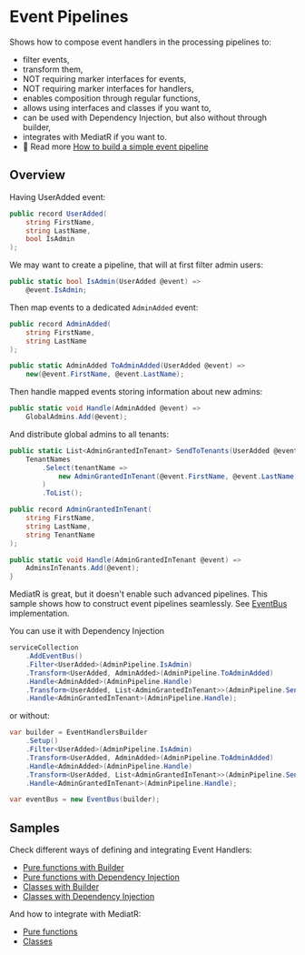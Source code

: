 # Event Pipelines

Shows how to compose event handlers in the processing pipelines to:
- filter events,
- transform them,
- NOT requiring marker interfaces for events,
- NOT requiring marker interfaces for handlers,
- enables composition through regular functions,
- allows using interfaces and classes if you want to,
- can be used with Dependency Injection, but also without through builder,
- integrates with MediatR if you want to.
- 📝 Read more [How to build a simple event pipeline](https://event-driven.io/en/how_to_build_simple_event_pipeline/?utm_source=event_sourcing_net) 

## Overview

Having UserAdded event:

```csharp
public record UserAdded(
    string FirstName,
    string LastName,
    bool IsAdmin
);
```

We may want to create a pipeline, that will at first filter admin users:

```csharp
public static bool IsAdmin(UserAdded @event) =>
    @event.IsAdmin;
```

Then map events to a dedicated `AdminAdded` event:

```csharp
public record AdminAdded(
    string FirstName,
    string LastName
);

public static AdminAdded ToAdminAdded(UserAdded @event) =>
    new(@event.FirstName, @event.LastName);
```

Then handle mapped events storing information about new admins:

```csharp
public static void Handle(AdminAdded @event) =>
    GlobalAdmins.Add(@event);
```

And distribute global admins to all tenants:

```csharp
public static List<AdminGrantedInTenant> SendToTenants(UserAdded @event) =>
    TenantNames
        .Select(tenantName =>
            new AdminGrantedInTenant(@event.FirstName, @event.LastName, tenantName)
        )
        .ToList();

public record AdminGrantedInTenant(
    string FirstName,
    string LastName,
    string TenantName
);

public static void Handle(AdminGrantedInTenant @event) =>
    AdminsInTenants.Add(@event);
}
```

MediatR is great, but it doesn't enable such advanced pipelines. This sample shows how to construct event pipelines seamlessly. See [EventBus](./EventPipelines/EventBus.cs) implementation.

You can use it with Dependency Injection

```csharp
serviceCollection
    .AddEventBus()
    .Filter<UserAdded>(AdminPipeline.IsAdmin)
    .Transform<UserAdded, AdminAdded>(AdminPipeline.ToAdminAdded)
    .Handle<AdminAdded>(AdminPipeline.Handle)
    .Transform<UserAdded, List<AdminGrantedInTenant>>(AdminPipeline.SendToTenants)
    .Handle<AdminGrantedInTenant>(AdminPipeline.Handle);
```

or without:

```csharp
var builder = EventHandlersBuilder
    .Setup()
    .Filter<UserAdded>(AdminPipeline.IsAdmin)
    .Transform<UserAdded, AdminAdded>(AdminPipeline.ToAdminAdded)
    .Handle<AdminAdded>(AdminPipeline.Handle)
    .Transform<UserAdded, List<AdminGrantedInTenant>>(AdminPipeline.SendToTenants)
    .Handle<AdminGrantedInTenant>(AdminPipeline.Handle);

var eventBus = new EventBus(builder);
```

## Samples

Check different ways of defining and integrating Event Handlers:
- [Pure functions with Builder](./EventPipelines.Tests/PureFunctionsWithBuilderTest.cs)
- [Pure functions with Dependency Injection](./EventPipelines.Tests/PureFunctionsWithIoCTest.cs)
- [Classes with Builder](./EventPipelines.Tests/PureFunctionsWithBuilderTest.cs)
- [Classes with Dependency Injection](./EventPipelines.Tests/ClassesWithIoCTest.cs)

And how to integrate with MediatR:
- [Pure functions](./EventPipelines.Tests/PureFunctionsWithMediatRTest.cs)
- [Classes](./EventPipelines.Tests/ClassesWithMediatRTest.cs)

